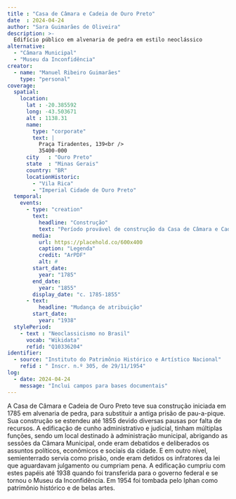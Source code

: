 ```yaml
---
title : "Casa de Câmara e Cadeia de Ouro Preto"
date  : 2024-04-24
author: "Sara Guimarães de Oliveira"
description: >-
  Edifício público em alvenaria de pedra em estilo neoclássico
alternative:
  - "Câmara Municipal"
  - "Museu da Inconfidência"
creator:
  - name: "Manuel Ribeiro Guimarães"
    type: "personal"
coverage:
  spatial:
    location:
      lat : -20.385592
      long: -43.503671
      alt : 1138.31 
      name:
        type: "corporate"
        text: |
          Praça Tiradentes, 139<br />
          35400-000
      city   : "Ouro Preto"
      state  : "Minas Gerais"
      country: "BR"
      locationHistoric:
        - "Vila Rica"
        - "Imperial Cidade de Ouro Preto"
  temporal:
    events:
      - type: "creation"
        text:
          headline: "Construção"
          text: "Período provável de construção da Casa de Câmara e Cadeia de Ouro Preto"
        media:
          url: https://placehold.co/600x400
          caption: "Legenda"
          credit: "ArPDF"
          alt: #
        start_date:
          year: "1785"
        end_date:
          year: "1855"
        display_date: "c. 1785-1855"
      - text:
          headline: "Mudança de atribuição"
        start_date:
          year: "1938"
  stylePeriod:
    - text : "Neoclassicismo no Brasil"
      vocab: "Wikidata"
      refid: "Q10336204"
identifier:
  - source: "Instituto do Patrimônio Histórico e Artístico Nacional"
    refid : " Inscr. n.º 305, de 29/11/1954"
log:
  - date: 2024-04-24
    message: "Inclui campos para bases documentais"
---
```


A Casa de Câmara e Cadeia de Ouro Preto teve sua construção iniciada em
1785 em alvenaria de pedra, para substituir a antiga prisão de
pau-a-pique. Sua construção se estendeu até 1855 devido diversas pausas
por falta de recursos. A edificação de cunho administrativo e judicial,
tinham múltiplas funções, sendo um local destinado à administração
municipal, abrigando as sessões da Câmara Municipal, onde eram debatidos
e deliberados os assuntos políticos, econômicos e sociais da cidade. E
em outro nível, semienterrado servia como prisão, onde eram detidos os
infratores da lei que aguardavam julgamento ou cumpriam pena. A
edificação cumpriu com estes papéis até 1938 quando foi transferida para
o governo federal e se tornou o Museu da Inconfidência. Em 1954 foi
tombada pelo Iphan como patrimônio histórico e de belas artes.

